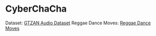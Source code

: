 # CyberChaCha

Dataset: [GTZAN Audio Dataset](https://www.kaggle.com/datasets/andradaolteanu/gtzan-dataset-music-genre-classification?select=Data)
Reggae Dance Moves: [Reggae Dance Moves](https://www.my-island-jamaica.com/jamaican_dance_steps.html)
